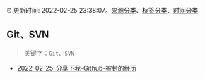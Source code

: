 :alarm_clock: 更新时间: 2022-02-25 23:38:07。[来源分类](../README.md)、[标签分类](../TAGS.md)、[时间分类](../TIMELINE.md)

## Git、SVN


> 关键字：`Git`、`SVN`



- [2022-02-25-分享下我-Github-被封的经历](https://www.v2ex.com/t/836499) 